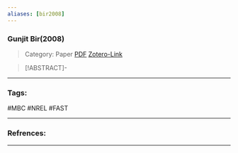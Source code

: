 ```yaml
---
aliases: [bir2008]
---
```


### Gunjit Bir(2008)

>Category: Paper
>[PDF](bir2008.pdf)
>[Zotero-Link](zotero://select/items/@bir2008)

>[!ABSTRACT]-
>

---

### Tags:
#MBC #NREL #FAST 

---
### Refrences:


---

